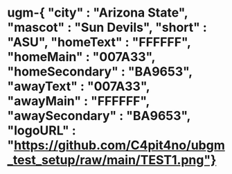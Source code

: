 # ugm-{ "city" : "Arizona State", "mascot" : "Sun Devils", "short" : "ASU", "homeText" : "FFFFFF", "homeMain" : "007A33", "homeSecondary" : "BA9653", "awayText" : "007A33", "awayMain" : "FFFFFF", "awaySecondary" : "BA9653", "logoURL" : "https://github.com/C4pit4no/ubgm_test_setup/raw/main/TEST1.png"}
